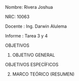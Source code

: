 Nombre: Rivera Joshua

NRC: 10063

Docente : Ing. Darwin Alulema

Informe : Tarea 3 y 4

OBJETIVOS

  1. OBJETIVO GENERAL
  
OBJETIVOS ESPECÍFICOS

  2. MARCO TEÓRICO (RESUMEN)
  
  

